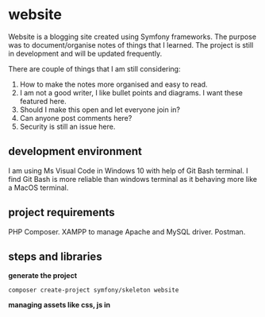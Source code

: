 # website
Website is a blogging site created using Symfony frameworks.
The purpose was to document/organise notes of things that I learned.
The project is still in development and will be updated frequently.

There are couple of things that I am still considering:
1. How to make the notes more organised and easy to read.
2. I am not a good writer, I like bullet points and diagrams. I want these featured here.
3. Should I make this open and let everyone join in?
4. Can anyone post comments here?
5. Security is still an issue here.

## development environment
I am using Ms Visual Code in Windows 10 with help of Git Bash terminal.
I find Git Bash is more reliable than windows terminal as it behaving more like a MacOS terminal.

## project requirements
PHP Composer.
XAMPP to manage Apache and MySQL driver.
Postman.

## steps and libraries
**generate the project**

`composer create-project symfony/skeleton website`

**managing assets like css, js in <script> <style>**
    
`composer require symfony/asset`

**route management**

`composer require annotations`
    - js routing
    `composer require friendsofsymfony/jsrouting-bundle`
    `php bin/console assets:install --symlink public`

    - example
    Symfony annotations route
    ```
    @Route("/page/{value}",                     => http url
            default={"value"="something"},      => give  a default value to route var
            requirement={"value"="alt1|alt2"}   => limits value to alt1 / alt2
            name={"_page_name"}                 => name that can be called using path() / 
                                                    return $this->redirect($this->generateUrl('_page_name', array(
                                                        'param1' => 'value1',
                                                        ...
                                                        )));
                                                => in JavaScript with help from fosjsrouting library
                                                    window.location.href = Routing.generate('_page_name', {
                                                        'param1': 'value1',
                                                        ...
                                                        });
            options={"expose":true}             => expose this route, so ajax can access it)
    ```
**twig template + form library**

`composer require twig`
`composer require form`

**Doctrin ORM**

    - `composer require doctrine maker`
        automatically give you :
        - composer require symfony/maker-bundle --dev
        - composer require symfony/orm-pack
    - setup a database
        edit database username, password, specification(location, type of database used) in .env file
    - this command will connect to database and create a new database for us
        `php bin/console doctrine:database:create`
    - will prompt us to create an Entity class and it's list of column and create a table in database that reflects it
        `php bin/console make:entity Blog`
    - run these command after updating entity class
        these command will track all and made the changes to database
        `php bin/console doctrine:migrations:diff`
        `php bin/console doctrine:migrations:migrate`
    - we can do query from terminal
        `php bin/console doctrine:query:sql 'SELECT * FROM blog'`
    - authentication library
        -`composer require security`
        -`php bin/console make:auth`
        -`php bin/console make:user`

**Creating fixtures**
    - this is a sanity check tools that help us checks things
        'composer require --dev doctrine/doctrine-fixtures-bundle'
        'php bin/console make:fix'
    - run a Fixture
        'php bin/console doctrine:fixtures:load'
    - helper bundles
        'composer require sensio/generator-bundle'

**dump() with proper styling for Symfony 5**
'composer require symfony/debug-bundle'
